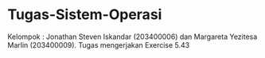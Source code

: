 # Tugas-Sistem-Operasi
Kelompok : Jonathan Steven Iskandar (203400006) dan Margareta Yezitesa Marlin (203400009). Tugas mengerjakan Exercise 5.43
